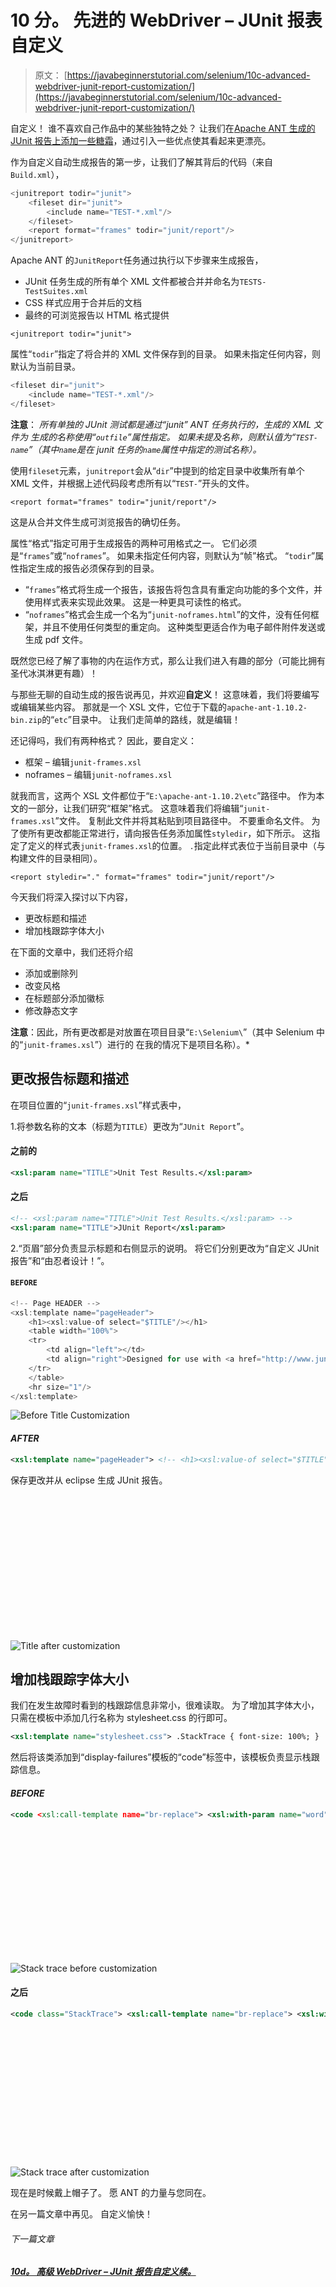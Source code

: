 # 10 分。 先进的 WebDriver – JUnit 报表自定义

> 原文： [https://javabeginnerstutorial.com/selenium/10c-advanced-webdriver-junit-report-customization/](https://javabeginnerstutorial.com/selenium/10c-advanced-webdriver-junit-report-customization/)

自定义！ 谁不喜欢自己作品中的某些独特之处？ 让我们在[Apache ANT 生成的 JUnit 报告上添加一些糖霜](https://javabeginnerstutorial.com/selenium/10b-advanced-webdriver-generating-junit-reports/)，通过引入一些优点使其看起来更漂亮。

作为自定义自动生成报告的第一步，让我们了解其背后的代码（来自`Build.xml`），

```java
<junitreport todir="junit">
    <fileset dir="junit">
        <include name="TEST-*.xml"/>
    </fileset>
    <report format="frames" todir="junit/report"/>
</junitreport>
```

Apache ANT 的`JunitReport`任务通过执行以下步骤来生成报告，

*   JUnit 任务生成的所有单个 XML 文件都被合并并命名为`TESTS-TestSuites.xml`
*   CSS 样式应用于合并后的文档
*   最终的可浏览报告以 HTML 格式提供

`<junitreport todir="junit">`

属性“`todir`”指定了将合并的 XML 文件保存到的目录。 如果未指定任何内容，则默认为当前目录。

```java
<fileset dir="junit">
    <include name="TEST-*.xml"/>
</fileset> 
```

**注意**： *所有单独的 JUnit 测试都是通过“junit” ANT 任务执行的，生成的 XML 文件为 生成的名称使用“`outfile`”属性指定。 如果未提及名称，则默认值为“`TEST-name`”（其中`name`是在 junit 任务的`name`属性中指定的测试名称）。*

使用`fileset`元素，`junitreport`会从“`dir`”中提到的给定目录中收集所有单个 XML 文件，并根据上述代码段考虑所有以“`TEST-`”开头的文件。

`<report format="frames" todir="junit/report"/>`

这是从合并文件生成可浏览报告的确切任务。

属性“格式”指定可用于生成报告的两种可用格式之一。 它们必须是“`frames`”或“`noframes`”。 如果未指定任何内容，则默认为“帧”格式。 “`todir`”属性指定生成的报告必须保存到的目录。

*   “`frames`”格式将生成一个报告，该报告将包含具有重定向功能的多个文件，并使用样式表来实现此效果。 这是一种更具可读性的格式。
*   “`noframes`”格式会生成一个名为“`junit-noframes.html`”的文件，没有任何框架，并且不使用任何类型的重定向。 这种类型更适合作为电子邮件附件发送或生成 pdf 文件。

既然您已经了解了事物的内在运作方式，那么让我们进入有趣的部分（可能比拥有圣代冰淇淋更有趣）！

与那些无聊的自动生成的报告说再见，并欢迎**自定义**！ 这意味着，我们将要编写或编辑某些内容。 那就是一个 XSL 文件，它位于下载的`apache-ant-1.10.2-bin.zip`的“`etc`”目录中。 让我们走简单的路线，就是编辑！

还记得吗，我们有两种格式？ 因此，要自定义：

*   框架 – 编辑`junit-frames.xsl`
*   noframes – 编辑`junit-noframes.xsl`

就我而言，这两个 XSL 文件都位于“`E:\apache-ant-1.10.2\etc`”路径中。 作为本文的一部分，让我们研究“框架”格式。 这意味着我们将编辑“`junit-frames.xsl`”文件。 复制此文件并将其粘贴到项目路径中。 不要重命名文件。 为了使所有更改都能正常进行，请向报告任务添加属性`styledir`，如下所示。 这指定了定义的样式表`junit-frames.xsl`的位置。 `.`指定此样式表位于当前目录中（与构建文件的目录相同）。

`<report styledir="." format="frames" todir="junit/report"/>`

今天我们将深入探讨以下内容，

*   更改标题和描述
*   增加栈跟踪字体大小

在下面的文章中，我们还将介绍

*   添加或删除列
*   改变风格
*   在标题部分添加徽标
*   修改静态文字

**注意**：因此，所有更改都是对放置在项目目录“`E:\Selenium\`”（其中 Selenium 中的“`junit-frames.xsl`”）进行的 在我的情况下是项目名称）。*

## 更改报告标题和描述

在项目位置的“`junit-frames.xsl`”样式表中，

1.将参数名称的文本（标题为`TITLE`）更改为“`JUnit Report`”。

#### 之前的

```xml
<xsl:param name="TITLE">Unit Test Results.</xsl:param>
```

#### 之后

```xml
<!-- <xsl:param name="TITLE">Unit Test Results.</xsl:param> -->
<xsl:param name="TITLE">JUnit Report</xsl:param>
```

2.“页眉”部分负责显示标题和右侧显示的说明。 将它们分别更改为“自定义 JUnit 报告”和“由忍者设计！”。

#### `BEFORE`

```java
<!-- Page HEADER -->
<xsl:template name="pageHeader">
    <h1><xsl:value-of select="$TITLE"/></h1>
    <table width="100%">
    <tr>
        <td align="left"></td>
        <td align="right">Designed for use with <a href="http://www.junit.org/">JUnit</a> and <a href="http://ant.apache.org/">Ant</a>.</td>
    </tr>
    </table>
    <hr size="1"/>
</xsl:template>
```

![Before Title Customization](img/105704c5b193643f7f113ac0be161c95.png)

#### *AFTER*

```xml
<xsl:template name="pageHeader"> <!-- <h1><xsl:value-of select="$TITLE"/></h1> --> <h1>Custom JUnit Report<h1> <table width="100%"> <tr> <td align="left"></td> <!-- <td align="right">Designed for use with <a href="http://www.junit.org/">JUnit</a> and <a href="http://ant.apache.org/">Ant</a>.</td> --> <td align="right">Designed by ninjas!</td> </tr> </table> <hr size="1"/> </xsl:template>
```

保存更改并从 eclipse 生成 JUnit 报告。

![Title after customization](data:image/svg+xml,%3Csvg%20xmlns='http://www.w3.org/2000/svg'%20viewBox='0%200%20773%20336'%3E%3C/svg%3E)

![Title after customization](img/79f7da90cc8512a6f3a09a33020e5481.png)

## **增加栈跟踪字体大小**

我们在发生故障时看到的栈跟踪信息非常小，很难读取。 为了增加其字体大小，只需在模板中添加几行名称为 stylesheet.css 的行即可。

```xml
<xsl:template name="stylesheet.css"> .StackTrace { font-size: 100%; }
```

然后将该类添加到“display-failures”模板的“code”标签中，该模板负责显示栈跟踪信息。

#### *BEFORE*

```xml
<code <xsl:call-template name="br-replace"> <xsl:with-param name="word" select="."/> </xsl:call-template> </code>
```

![Stack trace before customization](data:image/svg+xml,%3Csvg%20xmlns='http://www.w3.org/2000/svg'%20viewBox='0%200%20704%20281'%3E%3C/svg%3E)

![Stack trace before customization](img/bb8d2d9cffa6c125da7d189e67916d17.png)

#### 之后

```xml
<code class="StackTrace"> <xsl:call-template name="br-replace"> <xsl:with-param name="word" select="."/> </xsl:call-template> </code>
```

![Stack trace after customization](data:image/svg+xml,%3Csvg%20xmlns='http://www.w3.org/2000/svg'%20viewBox='0%200%20744%20308'%3E%3C/svg%3E)

![Stack trace after customization](img/aa339356190129736acc86ac3372a513.png)

现在是时候戴上帽子了。 愿 ANT 的力量与您同在。

在另一篇文章中再见。 自定义愉快！

###### 下一篇文章

##### [10d。 高级 WebDriver – JUnit 报告自定义续。](https://javabeginnerstutorial.com/selenium/10d-advanced-webdriver-junit-report-customization-part2/ "10d. Advanced WebDriver – JUnit Report Customization Contd.")